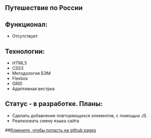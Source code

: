 ## Путешествие по России

## Функционал:
* Отсутствует

## Технологии:
* HTML5
* CSS3
* Методология БЭМ
* Flexbox
* GRID
* Адаптивная вестрка

## Статус - в разработке. Планы:
* Сделать добавление повторяющихся элементов, с помощью JS
* Реализовать смену языка сайта

##[Кликните, чтобы попасть на github pages](https://dizzer0.github.io/russian-travel/index.html)  

